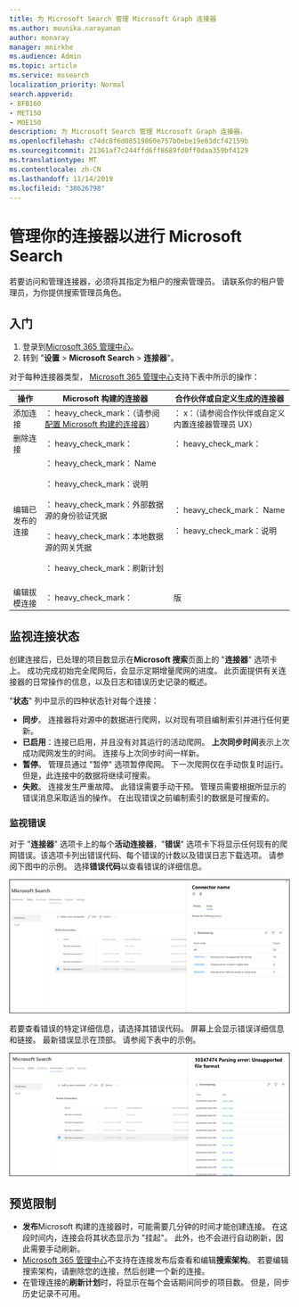 ```yaml
---
title: 为 Microsoft Search 管理 Microsoft Graph 连接器
ms.author: mounika.narayanan
author: monaray
manager: mnirkhe
ms.audience: Admin
ms.topic: article
ms.service: mssearch
localization_priority: Normal
search.appverid:
- BFB160
- MET150
- MOE150
description: 为 Microsoft Search 管理 Microsoft Graph 连接器。
ms.openlocfilehash: c74dc8f6d08519860e757b0ebe19e83dcf42159b
ms.sourcegitcommit: 21361af7c244ffd6ff8689fd0ff0daa359bf4129
ms.translationtype: MT
ms.contentlocale: zh-CN
ms.lasthandoff: 11/14/2019
ms.locfileid: "38626798"
---
```

# <a name="manage-your-connector-for-microsoft-search"></a>管理你的连接器以进行 Microsoft Search

若要访问和管理连接器，必须将其指定为租户的搜索管理员。 请联系你的租户管理员，为你提供搜索管理员角色。

## <a name="get-started"></a>入门

1. 登录到[Microsoft 365 管理中心](https://admin.microsoft.com)。
2. 转到 "**设置** > **Microsoft Search** > **连接器**"。

对于每种连接器类型， [Microsoft 365 管理中心](https://admin.microsoft.com)支持下表中所示的操作：

**操作** | **Microsoft 构建的连接器** | **合作伙伴或自定义生成的连接器**
--- | --- | ---
添加连接 | ： heavy_check_mark：（请参阅[配置 Microsoft 构建的连接器](configure-connector.md)） | ： x：（请参阅合作伙伴或自定义内置连接器管理员 UX）
删除连接 | ： heavy_check_mark： | ： heavy_check_mark：
编辑已发布的连接 | ： heavy_check_mark： Name<br></br> ： heavy_check_mark：说明<br></br> ： heavy_check_mark：外部数据源的身份验证凭据<br></br> ： heavy_check_mark：本地数据源的网关凭据<br></br> ： heavy_check_mark：刷新计划<br></br> | ： heavy_check_mark： Name<br></br> ： heavy_check_mark：说明
编辑拔模连接 | ： heavy_check_mark： | 版

## <a name="monitor-your-connection-status"></a>监视连接状态
创建连接后，已处理的项目数显示在**Microsoft 搜索**页面上的 "**连接器**" 选项卡上。 成功完成初始完全爬网后，会显示定期增量爬网的进度。 此页面提供有关连接器的日常操作的信息，以及日志和错误历史记录的概述。

"**状态**" 列中显示的四种状态针对每个连接：
* **同步**。 连接器将对源中的数据进行爬网，以对现有项目编制索引并进行任何更新。
* **已启用**：连接已启用，并且没有对其运行的活动爬网。 **上次同步时间**表示上次成功爬网发生的时间。 连接与上次同步时间一样新。
* **暂停**。 管理员通过 "暂停" 选项暂停爬网。 下一次爬网仅在手动恢复时运行。 但是，此连接中的数据将继续可搜索。
* **失败**。 连接发生严重故障。 此错误需要手动干预。 管理员需要根据所显示的错误消息采取适当的操作。 在出现错误之前编制索引的数据是可搜索的。

### <a name="monitor-errors"></a>监视错误
对于 "**连接器**" 选项卡上的每个**活动连接器**，"**错误**" 选项卡下将显示任何现有的爬网错误。该选项卡列出错误代码、每个错误的计数以及错误日志下载选项。 请参阅下图中的示例。 选择**错误代码**以查看错误的详细信息。

![选择了连接器的连接器列表，详细信息窗格显示了此连接器的3个错误。](media/errormonitoring1.png)

若要查看错误的特定详细信息，请选择其错误代码。 屏幕上会显示错误详细信息和链接。 最新错误显示在顶部。 请参阅下表中的示例。

![连接器列表，选择了一个连接器，详细信息窗格显示了连接器的错误列表。 ](media/errormonitoring2.png)

## <a name="preview-limitations"></a>预览限制
* **发布**Microsoft 构建的连接器时，可能需要几分钟的时间才能创建连接。 在这段时间内，连接会将其状态显示为 "挂起"。 此外，也不会进行自动刷新，因此需要手动刷新。
* [Microsoft 365 管理中心](https://admin.microsoft.com)不支持在连接发布后查看和编辑**搜索架构**。 若要编辑搜索架构，请删除您的连接，然后创建一个新的连接。
* 在管理连接的**刷新计划**时，将显示在每个会话期间同步的项目数。 但是，同步历史记录不可用。
